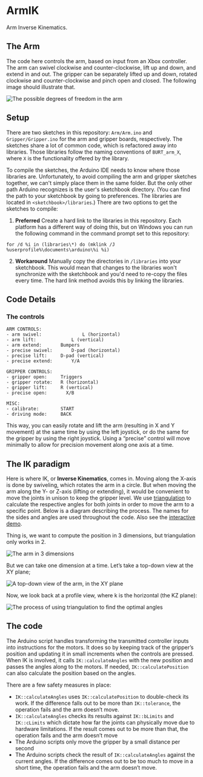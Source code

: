 # ArmIK
Arm Inverse Kinematics.

## The Arm

The code here controls the arm, based on input from an Xbox controller. The arm
can swivel clockwise and counter-clockwise, lift up and down, and extend in and out. The gripper can be separately lifted up and down, rotated clockwise and counter-clockwise and pinch open and closed. The following image should illustrate that.

![The possible degrees of freedom in the arm](diagrams/controls.png)

## Setup

There are two sketches in this repository: `Arm/Arm.ino` and `Gripper/Gripper.ino` for the arm and gripper boards, respectively. The sketches share a lot of common code, which is refactored away into libraries. Those libraries follow the naming conventions of `BURT_arm_X`, where `X` is the functionality offered by the library. 

To compile the sketches, the Arduino IDE needs to know where those libraries are. Unfortunately, to avoid compiling the arm and gripper sketches together, we can't simply place them in the same folder. But the only other path Arduino recognizes is the user's sketchbook directory. (You can find the path to your sketchbook by going to preferences. The libraries are located in `<sketchbook>/libraries`.) There are two options to get the sketches to compile: 

1. **Preferred** Create a hard link to the libraries in this repository. Each platform has a different way of doing this, but on Windows you can run the following command in the command prompt set to this repository:

```batch
for /d %i in (libraries\*) do (mklink /J %userprofile%\documents\arduino\%i %i)
```

2. **Workaround** Manually copy the directories in `/libraries` into your sketchbook. This would mean that changes to the libraries won't synchronize with the sketchbook and you'd need to re-copy the files every time. The hard link method avoids this by linking the libraries. 

## Code Details
### The controls

```  
ARM CONTROLS:
- arm swivel:				L (horizontal)
- arm lift:      		L (vertical)
- arm extend:       Bumpers
- precise swivel:		D-pad (horizontal)
- precise lift:     D-pad (vertical)
- precise extend:		Y/A

GRIPPER CONTROLS:
- gripper open:     Triggers
- gripper rotate:   R (horizontal)
- gripper lift:     R (vertical)
- precise open:  	  X/B

MISC:
- calibrate:        START
- driving mode:     BACK
```

This way, you can easily rotate and lift the arm (resulting in X and Y movement) at the same time by using the left joystick, or do the same for the gripper by using the right joystick. Using a “precise” control will move minimally to allow for precision movement along one axis at a time.

## The IK paradigm

Here is where IK, or **Inverse Kinematics**, comes in. Moving along the X-axis is done by swiveling, which rotates the arm in a circle. But when moving the arm along the Y- or Z-axis (lifting or extending), it would be convenient to move the joints in unison to keep the gripper level. We use [triangulation](https://www.researchgate.net/publication/251743615_Triangulation_A_new_algorithm_for_Inverse_Kinematics) to calculate the respective angles for both joints in order to move the arm to a specific point. Below is a diagram describing the process. The names for the sides and angles are used throughout the code. Also see the [interactive demo](https://www.desmos.com/calculator/i8grld5pdu).

Thing is, we want to compute the position in 3 dimensions, but triangulation only works in 2.

![The arm in 3 dimensions](diagrams/3D-space.png)

But we can take one dimension at a time. Let’s take a top-down view at the XY plane;

![A top-down view of the arm, in the XY plane](diagrams/top-down.png) 

Now, we look back at a profile view, where k is the horizontal (the KZ plane): 

![The process of using triangulation to find the optimal angles](diagrams/triangulation.png)

## The code

The Arduino script handles transforming the transmitted controller inputs into instructions for the motors. It does so by keeping track of the gripper’s position and updating it in small increments when the controls are pressed. When IK is involved, it calls `IK::calculateAngles` with the new position and passes the angles along to the motors. If needed, `IK::calculatePosition` can also calculate the position based on the angles. 

There are a few safety measures in place: 

- `IK::calculateAngles` uses `IK::calculatePosition` to double-check its work. If the difference falls out to be more than `IK::tolerance`, the operation fails and the arm doesn’t move. 
- `IK::calculateAngles` checks its results against `IK::bLimits` and `IK::cLimits` which dictate how far the joints can physically move due to hardware limitations. If the result comes out to be more than that, the operation fails and the arm doesn’t move
- The Arduino scripts only move the gripper by a small distance per second
- The Arduino scripts check the result of `IK::calculateAngles` against the current angles. If the difference comes out to be too much to move in a short time, the operation fails and the arm doesn’t move. 
